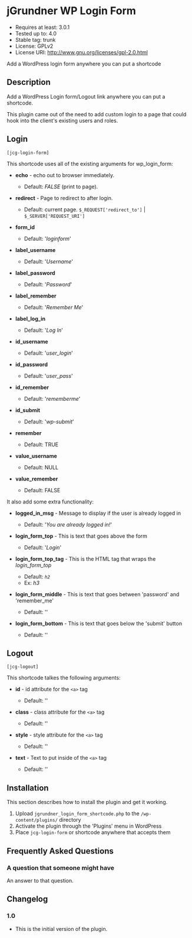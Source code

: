 # jGrundner WP Login Form #
* Requires at least: 3.0.1
* Tested up to: 4.0
* Stable tag: trunk
* License: GPLv2
* License URI: http://www.gnu.org/licenses/gpl-2.0.html

Add a WordPress login form anywhere you can put a shortcode

## Description ##

Add a WordPress Login form/Logout link anywhere you can put a shortcode.

This plugin came out of the need to add custom login to a page that could hook into the client's existing users and roles.

## Login ##
`[jcg-login-form]`

This shortcode uses all of the existing arguments for wp_login_form:
* __echo__ - echo out to browser immediately.
  - Default: _FALSE_ (print to page).


* __redirect__ - Page to redirect to after login.
    - Default: current page. `$_REQUEST['redirect_to']` | `$_SERVER['REQUEST_URI']`


* __form_id__
    - Default: '_loginform_'


* __label_username__
    - Default: '_Username_'


* __label_password__
    - Default: '_Password_'


* __label_remember__
    - Default: '_Remember Me_'


* __label_log_in__
    - Default: '_Log In_'


* __id_username__
    - Default: '_user_login_'


* __id_password__
    - Default: '_user_pass_'


* __id_remember__
    - Default: '_rememberme_'


* __id_submit__
    - Default: '_wp-submit_'


* __remember__
    - Default: TRUE


* __value_username__
    - Default: NULL


* __value_remember__
    - Default: FALSE

It also add some extra functionality:
* __logged_in_msg__ - Message to display if the user is already logged in
    - Default: '_You are already logged in!_'


* __login_form_top__ - This is text that goes above the form
    - Default: '_Login_'


* __login_form_top_tag__ - This is the HTML tag that wraps the _login_form_top_
    - Default: _`h2`_
    - Ex: _h3_


* __login_form_middle__ - This is text that goes between 'password' and 'remember_me'
    - Default: ''


* __login_form_bottom__ - This is text that goes below the 'submit' button
    - Default: ''


## Logout ##
`[jcg-logout]`

This shortcode talkes the following arguments:

* __id__ - id attribute for the `<a>` tag
    - Default: ''


* __class__ - class attribute for the `<a>` tag
    - Default: ''


* __style__ - style attribute for the `<a>` tag
    - Default: ''


* __text__ - Text to put inside of the `<a>` tag
    - Default: ''


## Installation ##

This section describes how to install the plugin and get it working.

1. Upload `jgrundner_login_form_shortcode.php` to the `/wp-content/plugins/` directory
2. Activate the plugin through the 'Plugins' menu in WordPress
3. Place `jcg-login-form` or  shortcode anywhere that accepts them

## Frequently Asked Questions ##

### A question that someone might have ###

An answer to that question.

## Changelog ##

### 1.0 ###
* This is the initial version of the plugin.
